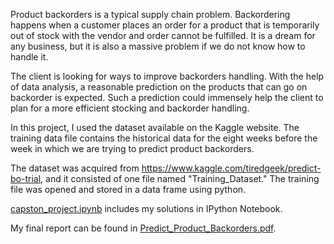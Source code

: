 Product backorders is a typical supply chain problem. Backordering happens when a customer places an order for a product that is temporarily out of stock with the vendor and order cannot be fulfilled. It is a dream for any business, but it is also a massive problem if we do not know how to handle it. 

The client is looking for ways to improve backorders handling. With the help of data analysis, a reasonable prediction on the products that can go on backorder is expected. Such a prediction could immensely help the client to plan for a more efficient stocking and backorder handling.

In this project, I used the dataset available on the Kaggle website. The training data file contains the historical data for the eight weeks before the week in which we are trying to 
predict product backorders. 

The dataset was acquired from https://www.kaggle.com/tiredgeek/predict-bo-trial, and it consisted of one file named "Training_Dataset."
The training file was opened and stored in a data frame using python.


[capston_project.ipynb](./capston_project.ipynb) includes my solutions in IPython Notebook.

My final report can be found in [Predict_Product_Backorders.pdf](./Predict_Product_Backorders.pdf).

